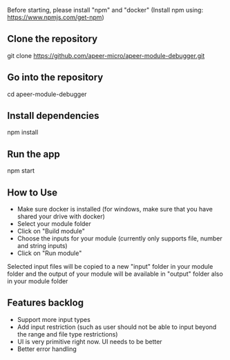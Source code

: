 Before starting, please install "npm" and "docker"
(Install npm using: https://www.npmjs.com/get-npm)

## Clone the repository
git clone https://github.com/apeer-micro/apeer-module-debugger.git

## Go into the repository
cd apeer-module-debugger

## Install dependencies
npm install

## Run the app
npm start


## How to Use
- Make sure docker is installed (for windows, make sure that you have shared your drive with docker)
- Select your module folder
- Click on "Build module"
- Choose the inputs for your module (currently only supports file, number and string inputs)
- Click on "Run module"

Selected input files will be copied to a new "input" folder in your module folder and the output of your module will be available in "output" folder also in your module folder


## Features backlog
- Support more input types
- Add input restriction (such as user should not be able to input beyond the range and file type restrictions)
- UI is very primitive right now. UI needs to be better
- Better error handling
